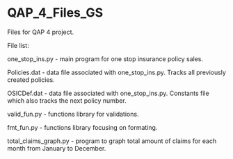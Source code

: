 # QAP_4_Files_GS
Files for QAP 4 project.



File list:

one_stop_ins.py - main program for one stop insurance policy sales.

Policies.dat - data file associated with one_stop_ins.py. Tracks all previously created policies.

OSICDef.dat - data file associated with one_stop_ins.py. Constants file which also tracks the next policy number.

valid_fun.py - functions library for validations.

fmt_fun.py - functions library focusing on formating.

total_claims_graph.py - program to graph total amount of claims for each month from January to December.
